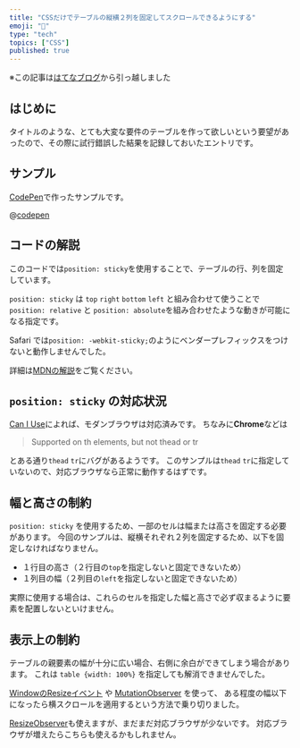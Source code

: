 ```yaml
---
title: "CSSだけでテーブルの縦横２列を固定してスクロールできるようにする"
emoji: "🚚"
type: "tech"
topics: ["CSS"]
published: true
---
```

※この記事は[はてなブログ](https://hyiromori.hateblo.jp/entry/2019/12/31/210920)から引っ越しました

## はじめに

タイトルのような、とても大変な要件のテーブルを作って欲しいという要望があったので、その際に試行錯誤した結果を記録しておいたエントリです。

## サンプル

[CodePen](https://codepen.io/)で作ったサンプルです。

@[codepen](https://codepen.io/hyiromori/pen/WNbZbge)

## コードの解説

このコードでは`position: sticky`を使用することで、テーブルの行、列を固定しています。

`position: sticky` は `top` `right` `bottom` `left` と組み合わせて使うことで
`position: relative` と `position: absolute`を組み合わせたような動きが可能になる指定です。

Safari では`position: -webkit-sticky;`のようにベンダープレフィックスをつけないと動作しませんでした。

詳細は[MDNの解説](https://developer.mozilla.org/ja/docs/Web/CSS/position#Sticky_positioning)をご覧ください。

## `position: sticky` の対応状況

[Can I Use](https://caniuse.com/#feat=css-sticky)によれば、モダンブラウザは対応済みです。
ちなみに**Chrome**などは

> Supported on th elements, but not thead or tr

とある通り`thead` `tr`にバグがあるようです。
このサンプルは`thead` `tr`に指定していないので、対応ブラウザなら正常に動作するはずです。

## 幅と高さの制約

`position: sticky` を使用するため、一部のセルは幅または高さを固定する必要があります。
今回のサンプルは、縦横それぞれ２列を固定するため、以下を固定しなければなりません。

- １行目の高さ（２行目の`top`を指定しないと固定できないため）
- １列目の幅（２列目の`left`を指定しないと固定できないため）

実際に使用する場合は、これらのセルを指定した幅と高さで必ず収まるように要素を配置しないといけません。

## 表示上の制約

テーブルの親要素の幅が十分に広い場合、右側に余白ができてしまう場合があります。
これは `table {width: 100%}` を指定しても解消できませんでした。

[WindowのResizeイベント](https://developer.mozilla.org/en-US/docs/Web/API/Window/resize_event) や
[MutationObserver](https://developer.mozilla.org/ja/docs/Web/API/MutationObserver) を使って、
ある程度の幅以下になったら横スクロールを適用するという方法で乗り切りました。

[ResizeObserver](https://developer.mozilla.org/ja/docs/Web/API/ResizeObserver)も使えますが、まだまだ対応ブラウザが少ないです。
対応ブラウザが増えたらこちらも使えるかもしれません。



